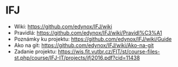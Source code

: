# IFJ
 - Wiki: https://github.com/edynox/IFJ/wiki
 - Pravidlá: https://github.com/edynox/IFJ/wiki/Pravidl%C3%A1
 - Poznámky ku projektu: https://github.com/edynox/IFJ/wiki/Guide
 - Ako na git: https://github.com/edynox/IFJ/wiki/Ako-na-git
 - Zadanie projektu: https://wis.fit.vutbr.cz/FIT/st/course-files-st.php/course/IFJ-IT/projects/ifj2016.pdf?cid=11438

